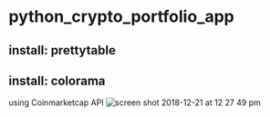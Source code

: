 # python_crypto_portfolio_app
## install: prettytable
## install: colorama
using Coinmarketcap API
![screen shot 2018-12-21 at 12 27 49 pm](https://user-images.githubusercontent.com/22898855/50358077-b9bef200-051d-11e9-874d-e720a0c915b6.png)
